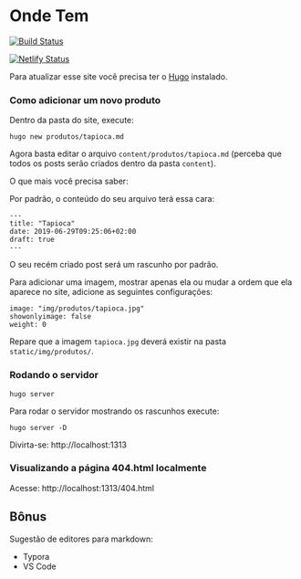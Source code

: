 # Onde Tem

[![Build Status](https://dev.azure.com/apgomes88/Onde%20Tem/_apis/build/status/anapaulagomes.onde-tem?branchName=master)](https://dev.azure.com/apgomes88/Onde%20Tem/_build/latest?definitionId=5&branchName=master)

[![Netlify Status](https://api.netlify.com/api/v1/badges/1bea608d-170b-4713-aebc-4c7c2f5bad4c/deploy-status)](https://app.netlify.com/sites/goofy-noyce-0401ef/deploys)

Para atualizar esse site você precisa ter o [Hugo](https://gohugo.io/getting-started/quick-start/) instalado.

### Como adicionar um novo produto

Dentro da pasta do site, execute:

```
hugo new produtos/tapioca.md
```

Agora basta editar o arquivo `content/produtos/tapioca.md` (perceba que todos os posts serão criados dentro da pasta `content`).

O que mais você precisa saber:

Por padrão, o conteúdo do seu arquivo terá essa cara:

```
---
title: "Tapioca"
date: 2019-06-29T09:25:06+02:00
draft: true
---
```

O seu recém criado post será um rascunho por padrão.

Para adicionar uma imagem, mostrar apenas ela ou mudar a ordem que ela aparece no site, adicione as seguintes configurações:

```
image: "img/produtos/tapioca.jpg"
showonlyimage: false
weight: 0
```

Repare que a imagem `tapioca.jpg` deverá existir na pasta `static/img/produtos/`.

### Rodando o servidor

```
hugo server
```

Para rodar o servidor mostrando os rascunhos execute:
 

```
hugo server -D
```

Divirta-se: http://localhost:1313

### Visualizando a página 404.html localmente

Acesse: http://localhost:1313/404.html

## Bônus

Sugestão de editores para markdown:

* Typora
* VS Code
